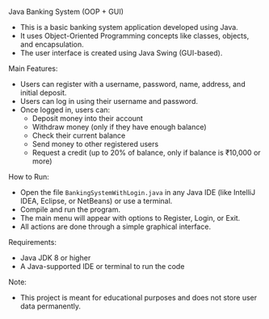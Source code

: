 Java Banking System (OOP + GUI)

- This is a basic banking system application developed using Java.
- It uses Object-Oriented Programming concepts like classes, objects, and encapsulation.
- The user interface is created using Java Swing (GUI-based).

Main Features:
- Users can register with a username, password, name, address, and initial deposit.
- Users can log in using their username and password.
- Once logged in, users can:
  - Deposit money into their account
  - Withdraw money (only if they have enough balance)
  - Check their current balance
  - Send money to other registered users
  - Request a credit (up to 20% of balance, only if balance is ₹10,000 or more)

How to Run:
- Open the file `BankingSystemWithLogin.java` in any Java IDE (like IntelliJ IDEA, Eclipse, or NetBeans) or use a terminal.
- Compile and run the program.
- The main menu will appear with options to Register, Login, or Exit.
- All actions are done through a simple graphical interface.

Requirements:
- Java JDK 8 or higher
- A Java-supported IDE or terminal to run the code

Note:
- This project is meant for educational purposes and does not store user data permanently.
